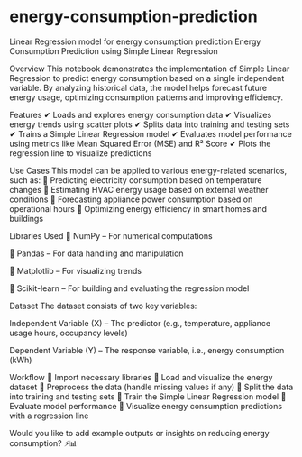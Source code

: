 # energy-consumption-prediction
Linear Regression model for energy consumption prediction
Energy Consumption Prediction using Simple Linear Regression

Overview
This notebook demonstrates the implementation of Simple Linear Regression to predict energy consumption based on a single independent variable. By analyzing historical data, the model helps forecast future energy usage, optimizing consumption patterns and improving efficiency.

Features
✔ Loads and explores energy consumption data
✔ Visualizes energy trends using scatter plots
✔ Splits data into training and testing sets
✔ Trains a Simple Linear Regression model
✔ Evaluates model performance using metrics like Mean Squared Error (MSE) and R² Score
✔ Plots the regression line to visualize predictions

Use Cases
This model can be applied to various energy-related scenarios, such as:
📌 Predicting electricity consumption based on temperature changes
📌 Estimating HVAC energy usage based on external weather conditions
📌 Forecasting appliance power consumption based on operational hours
📌 Optimizing energy efficiency in smart homes and buildings

Libraries Used
📌 NumPy – For numerical computations

📌 Pandas – For data handling and manipulation

📌 Matplotlib – For visualizing trends

📌 Scikit-learn – For building and evaluating the regression model

Dataset
The dataset consists of two key variables:

Independent Variable (X) – The predictor (e.g., temperature, appliance usage hours, occupancy levels)

Dependent Variable (Y) – The response variable, i.e., energy consumption (kWh)

Workflow
⿡ Import necessary libraries
⿢ Load and visualize the energy dataset
⿣ Preprocess the data (handle missing values if any)
⿤ Split the data into training and testing sets
⿥ Train the Simple Linear Regression model
⿦ Evaluate model performance
⿧ Visualize energy consumption predictions with a regression line

Would you like to add example outputs or insights on reducing energy consumption? ⚡📊
